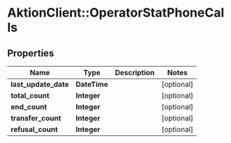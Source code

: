 # AktionClient::OperatorStatPhoneCalls

## Properties
Name | Type | Description | Notes
------------ | ------------- | ------------- | -------------
**last_update_date** | **DateTime** |  | [optional] 
**total_count** | **Integer** |  | [optional] 
**end_count** | **Integer** |  | [optional] 
**transfer_count** | **Integer** |  | [optional] 
**refusal_count** | **Integer** |  | [optional] 


